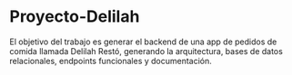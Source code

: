 # Proyecto-Delilah
El objetivo del trabajo es generar el backend de una app de pedidos de comida llamada Delilah Restó, generando la arquitectura, bases de datos relacionales, endpoints funcionales y documentación.
